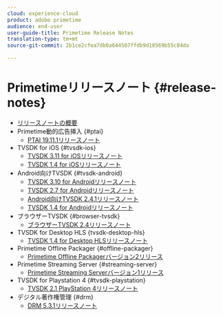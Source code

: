 ```yaml
---
cloud: experience-cloud
product: adobe primetime
audience: end-user
user-guide-title: Primetime Release Notes
translation-type: tm+mt
source-git-commit: 2b1ce2cfea7db0a644507ffdb9d18569b55c84da

---
```



# Primetimeリリースノート {#release-notes}

+ [リリースノートの概要](home.md)
+ Primetime動的広告挿入 {#ptai}
   + [PTAI 19.11.1リリースノート](ptai-19x-release-notes.md)
+ TVSDK for iOS {#tvsdk-ios}
   + [TVSDK 3.11 for iOSリリースノート](tvsdk-3x-ios.md)
   + [TVSDK 1.4 for iOSリリースノート](tvsdk-1-4-ios.md)
+ Android向けTVSDK {#tvsdk-android}
   + [TVSDK 3.10 for Androidリリースノート](tvsdk-3x-android.md)
   + [TVSDK 2.7 for Androidリリースノート](tvsdk-27-android.md)
   + [Android向けTVSDK 2.4.1リリースノート](tvsdk-24-android.md)
   + [TVSDK 1.4 for Androidリリースノート](tvsdk-1-4-android.md)
+ ブラウザーTVSDK {#browser-tvsdk}
   + [ブラウザーTVSDK 2.4リリースノート](tvsdk-24-browser.md)
+ TVSDK for Desktop HLS {tvsdk-desktop-hls}
   + [TVSDK 1.4 for Desktop HLSリリースノート](tvsdk-1-4-desktop-hls.md)
+ Primetime Offline Packager {#offline-packager}
   + [Primetime Offline Packagerバージョン2リリース](offline-packager-2x-release-note.md)
+ Primetime Streaming Server {#streaming-server}
   + [Primetime Streaming Serverバージョン1リリース](primetime-streaming-server-1x.md)
+ TVSDK for Playstation 4 {#tvsdk-playstation}
   + [TVSDK 2.1 PlayStation 4リリースノート](tvsdk-21-ps4.md)
+ デジタル著作権管理 {#drm}
   + [DRM 5.3.1リリースノート](drm-531-release-notes.md)